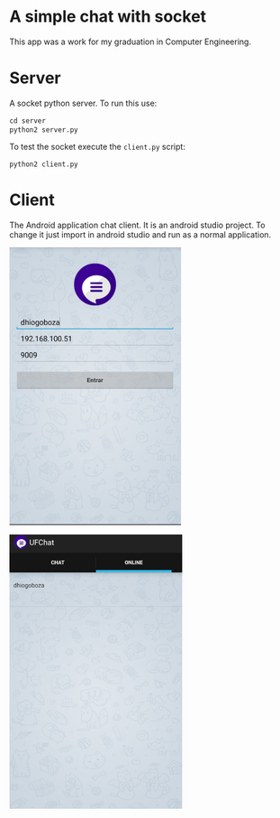 # A simple chat with socket

This app was a work for my graduation in Computer Engineering.

# Server
A socket python server. To run this use:
```
cd server
python2 server.py
```

To test the socket execute the `client.py` script:
```
python2 client.py
```

# Client
The Android application chat client. It is an android studio project. To change it just import in android studio and run as a normal application.

![UFChat01](res/app01.png?raw=true)

![UFChat02](res/app02.png?raw=true)
